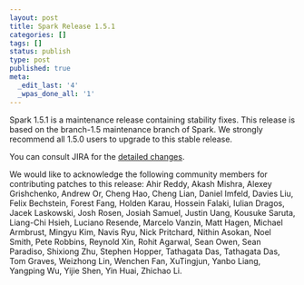 ```yaml
---
layout: post
title: Spark Release 1.5.1
categories: []
tags: []
status: publish
type: post
published: true
meta:
  _edit_last: '4'
  _wpas_done_all: '1'
---
```


Spark 1.5.1 is a maintenance release containing stability fixes. This release is based on the branch-1.5 maintenance branch of Spark. We strongly recommend all 1.5.0 users to upgrade to this stable release.

You can consult JIRA for the [detailed changes](http://s.apache.org/spark-1.5.1).

We would like to acknowledge the following community members for contributing patches to this release: Ahir Reddy, Akash Mishra, Alexey Grishchenko, Andrew Or, Cheng Hao, Cheng Lian, Daniel Imfeld, Davies Liu, Felix Bechstein, Forest Fang, Holden Karau, Hossein Falaki, Iulian Dragos, Jacek Laskowski, Josh Rosen, Josiah Samuel, Justin Uang, Kousuke Saruta, Liang-Chi Hsieh, Luciano Resende, Marcelo Vanzin, Matt Hagen, Michael Armbrust, Mingyu Kim, Navis Ryu, Nick Pritchard, Nithin Asokan, Noel Smith, Pete Robbins, Reynold Xin, Rohit Agarwal, Sean Owen, Sean Paradiso, Shixiong Zhu, Stephen Hopper, Tathagata Das, Tathagata Das, Tom Graves, Weizhong Lin, Wenchen Fan, XuTingjun, Yanbo Liang, Yangping Wu, Yijie Shen, Yin Huai, Zhichao Li.

